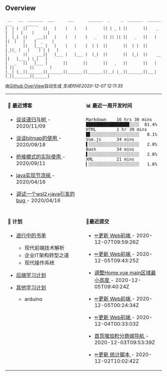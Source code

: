 
## Overview

```
 __   __  _______  ___      ___      _______  _     _  _______  ______    ___      ______  
|  | |  ||       ||   |    |   |    |       || | _ | ||       ||    _ |  |   |    |      | 
|  |_|  ||    ___||   |    |   |    |   _   || || || ||   _   ||   | ||  |   |    |  _    |
|       ||   |___ |   |    |   |    |  | |  ||       ||  | |  ||   |_||_ |   |    | | |   |
|       ||    ___||   |___ |   |___ |  |_|  ||       ||  |_|  ||    __  ||   |___ | |_|   |
|   _   ||   |___ |       ||       ||       ||   _   ||       ||   |  | ||       ||       |
|__| |__||_______||_______||_______||_______||__| |__||_______||___|  |_||_______||______|                        
```

由[Github OverView](https://github.com/0xcaffebabe/0xcaffebabe)自动生成 _生成时间:2020-12-07 12:11:35_

<table>

<tr>
<td valign="top" width="50%">

#### 📖 最近博客


* <a href="https://ismy.wang/%E7%AE%97%E6%B3%95/2020/11/09/%E8%B0%88%E8%B0%88%E9%80%92%E5%BD%92%E4%B8%8E%E6%A0%91.html" target="_blank"> 谈谈递归与树 </a> - 2020/11/09 

    
* <a href="https://ismy.wang/%E7%AE%97%E6%B3%95/2020/09/18/%E8%B0%88%E8%B0%88bitmap%E7%9A%84%E4%BD%BF%E7%94%A8.html" target="_blank"> 谈谈bitmap的使用 </a> - 2020/09/18 

    
* <a href="https://ismy.wang/%E8%AE%BE%E8%AE%A1%E6%A8%A1%E5%BC%8F/2020/09/11/%E6%A1%A5%E6%8E%A5%E6%A8%A1%E5%BC%8F%E7%9A%84%E5%AE%9E%E9%99%85%E4%BD%BF%E7%94%A8.html" target="_blank"> 桥接模式的实际使用 </a> - 2020/09/11 

    
* <a href="https://ismy.wang/java/2020/04/16/JAVA%E5%AE%9E%E7%8E%B0%E8%8A%82%E6%B5%81%E9%98%80.html" target="_blank"> java实现节流阀 </a> - 2020/04/16 

    
* <a href="https://ismy.wang/%E6%97%A5%E5%B8%B8/2020/04/16/%E8%B0%83%E8%AF%95%E4%B8%80%E4%B8%AAwsl2+java%E5%BC%95%E5%8F%91%E7%9A%84bug.html" target="_blank"> 调试一个wsl2+java引发的bug </a> - 2020/04/16 

        

</td>

<td valign="top" width="50%">

#### 📊 最近一周开发时间

```
Markdown    16 hrs 36 mins █████████████████░░░░  81.4%
HTML        1 hr 39 mins   █▋░░░░░░░░░░░░░░░░░░░   8.1%
Vue.js      34 mins        ▌░░░░░░░░░░░░░░░░░░░░   2.8%
Bash        34 mins        ▌░░░░░░░░░░░░░░░░░░░░   2.8%
XML         21 mins        ▎░░░░░░░░░░░░░░░░░░░░   1.8%
```

</td>

</tr>

<tr>

<td valign="top" width="50%">

#### 📝 计划

- [进行中的书单](https://github.com/users/0xcaffebabe/projects/4)
  - 现代前端技术解析
  - 企业IT架构转型之道
  - 现代操作系统


- [后端学习计划](https://github.com/users/0xcaffebabe/projects/1)


- [其他学习计划](https://github.com/users/0xcaffebabe/projects/3)
  - arduino


<td>

#### 🌴最近提交


* <a href="https://github.com/0xcaffebabe/note" target="_blank"> ✏更新 Web前端 </a> - 2020-12-07T09:59:26Z 

    
* <a href="https://github.com/0xcaffebabe/note" target="_blank"> ✏更新 Web前端 </a> - 2020-12-05T09:43:25Z 

    
* <a href="https://github.com/0xcaffebabe/blb-consumer-frontend" target="_blank"> 调整Home.vue main区域最小高度 </a> - 2020-12-05T09:40:24Z 

    
* <a href="https://github.com/0xcaffebabe/note" target="_blank"> ✏更新 Web前端 </a> - 2020-12-05T00:24:34Z 

    
* <a href="https://github.com/0xcaffebabe/note" target="_blank"> ✏更新 Web前端 </a> - 2020-12-04T00:33:03Z 

    
* <a href="https://github.com/0xcaffebabe/blb-consumer-frontend" target="_blank"> 首页增加积分商城导航 </a> - 2020-12-03T09:53:39Z 

    
* <a href="https://github.com/0xcaffebabe/note" target="_blank"> ✏更新 统计脚本 </a> - 2020-12-02T10:02:42Z 

    

</td>

</tr>

</table>
